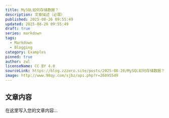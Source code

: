```yaml
---
title: MySQL如何存储数据？
description: 文章描述（必需）
published: 2025-08-26 09:55:49
updated: 2025-08-26 09:55:49
draft: true
series: markdown
tags:
  - Markdown
  - Blogging
category: Examples
pinned: true
author: zwl
licenseName: CC BY 4.0
sourceLink: https://blog.zzzero.site/posts/2025-08-26/MySQL如何存储数据？/
image: http://www.98qy.com/sjbz/api.php?r=26095549
---
```



## 文章内容

在这里写入您的文章内容...
